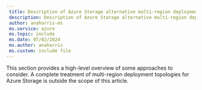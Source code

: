 ```yaml
---
 title: Description of Azure Storage alternative multi-region deployment introductoin
 description: Description of Azure Storage alternative multi-region deployment introductoin
 author: anaharris-ms
 ms.service: azure
 ms.topic: include
 ms.date: 07/02/2024
 ms.author: anaharris
 ms.custom: include file
---
```


This section provides a high-level overview of some approaches to consider. A complete treatment of multi-region deployment topologies for Azure Storage is outside the scope of this article.
